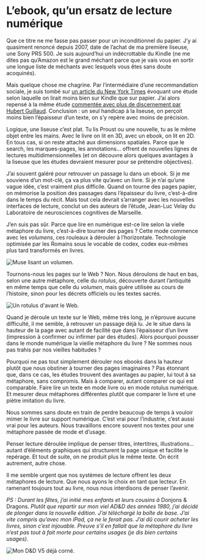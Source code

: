 # L’ebook, qu’un ersatz de lecture numérique

Que ce titre ne me fasse pas passer pour un inconditionnel du papier. J’y ai quasiment renoncé depuis 2007, date de l’achat de ma première liseuse, une Sony PRS 500. Je suis aujourd’hui un indécrottable du Kindle (ne me dites pas qu’Amazon est le grand méchant parce que je vais vous en sortir une longue liste de méchants avec lesquels vous êtes sans doute acoquinés).<span id="more-38699"></span>

Mais quelque chose me chagrine. Par l’intermédiaire d’une recommandation sociale, je suis tombé sur [un article du New York Times](http://www.nytimes.com/2014/08/14/arts/reading-literature-on-screen-a-price-for-convenience.html?) évoquant une étude selon laquelle on lirait moins bien sur Kindle que sur papier. J’ai alors repensé à la même étude [commentée avec plus de discernement par Hubert Guillaud](http://lafeuille.blog.lemonde.fr/2014/09/12/non-on-ne-memorise-pas-moins-bien-sur-kindle-que-sur-papier/). Conclusion : un seul handicap à la liseuse, on perçoit moins bien l’épaisseur d’un texte, on s’y repère avec moins de précision.

Logique, une liseuse c’est plat. Tu lis Proust ou une nouvelle, tu as le même objet entre les mains. Avec le livre on lit en 3D, avec un ebook, on lit en 2D. En tous cas, si on reste attaché aux dimensions spatiales. Parce que le search, les marques-pages, les annotations… offrent de nouvelles lignes de lectures multidimensionnelles (et on découvre alors quelques avantages à la liseuse que les études devraient mesurer pour se prétendre objectives).

J’ai souvent galéré pour retrouver un passage lu dans un ebook. Si je me souviens d’un mot-clé, ça va plus vite qu’avec un livre. Si je n’ai qu’une vague idée, c’est vraiment plus difficile. Quand on tourne des pages papier, on mémorise la position des passages dans l’épaisseur du livre, c’est-à-dire dans le temps du récit. Mais tout cela devrait s’arranger avec les nouvelles interfaces de lecture, conclut un des auteurs de l’étude, Jean-Luc Velay du Laboratoire de neurosciences cognitives de Marseille.

J’en suis pas sûr. Parce que lire en numérique est-ce lire selon la vielle métaphore du livre, c’est-à-dire tourner des pages ? Cette mode commence avec les *volumens*, ces rouleaux à dérouler à l’horizontale. Technologie optimisée par les Romains sous le vocable de codex, codex eux-mêmes plus tard transformés en livres.

![Muse lisant un volumen.](https://tcrouzet.com/images_tc/2015/01/volumen.jpg)

Tournons-nous les pages sur le Web ? Non. Nous déroulons de haut en bas, selon une autre métaphore, celle du *rotulus*, découverte durant l’antiquité en même temps que celle du *volumen*, mais guère utilisée au cours de l’histoire, sinon pour les décrets officiels ou les textes sacrés.

![Un rotulus d'avant le Web.](https://tcrouzet.com/images_tc/2015/01/rotulus.jpg)

Quand je déroule un texte sur le Web, même très long, je n’éprouve aucune difficulté, il me semble, à retrouver un passage déjà lu. Je le situe dans la hauteur de la page avec autant de facilité que dans l’épaisseur d’un livre (impression à confirmer ou infirmer par des études). Alors pourquoi pousser dans le monde numérique la vieille métaphore du livre ? Ne sommes nous pas trahis par nos vieilles habitudes ?

Pourquoi ne pas tout simplement dérouler nos ebooks dans la hauteur plutôt que nous obstiner à tourner des pages imaginaires ? Pas étonnant que, dans ce cas, les études trouvent des avantages au papier, lui tout à sa métaphore, sans compromis. Mais à comparer, autant comparer ce qui est comparable. Faire lire un texte en mode livre ou en mode rotulus numérique. Et mesurer deux métaphores différentes plutôt que comparer le livre et une piètre imitation du livre.

Nous sommes sans doute en train de perdre beaucoup de temps à vouloir mimer le livre sur support numérique. C’est vrai pour l’industrie, c’est aussi vrai pour les auteurs. Nous travaillons encore souvent nos textes pour une métaphore passée de mode et d’usage.

Penser lecture déroulée implique de penser titres, intertitres, illustrations… autant d’éléments graphiques qui structurent la page unique et facilite le repérage. Et tout de suite, on ne produit plus le même texte. On écrit autrement, autre chose.

Il me semble urgent que nos systèmes de lecture offrent les deux métaphores de lecture. Que nous ayons le choix en tant que lecteur. En ramenant toujours tout au livre, nous nous interdisons de penser l’avenir.

*PS : Durant les fêtes, j’ai initié mes enfants et leurs cousins à* Donjons &amp; Dragons. *Plutôt que repartir sur mon viel AD&amp;D des années 1980, j’ai décidé de plonger dans la nouvelle édition. J’ai téléchargé la boîte de base. J’ai vite compris qu’avec mon iPad, ça ne le ferait pas. J’ai dû courir acheter les livres, sinon c’est injouable. Preuve s’il en fallait que la métaphore du livre n’est pas tout à fait morte pour certains usages (je dis bien certains usages).*

![Mon D&D V5 déjà corné. ](https://tcrouzet.com/images_tc/2015/01/dd.jpg)